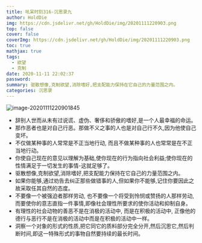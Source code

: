 ```yaml
---
title: 吼呆时刻316-沉思录九
author: HoldDie
img: https://cdn.jsdelivr.net/gh/HoldDie/img/20201111220903.png
top: false
cover: false
coverImg: https://cdn.jsdelivr.net/gh/HoldDie/img/20201111220903.png
toc: true
mathjax: true
tags:
  - 欲望
  - 克制
date: 2020-11-11 22:02:37
password:
summary: 驱散想像,克制欲望,消除嗜好,把支配能力保持在它自己的力量范围之内。
categories: 沉思录
---
```




![image-20201111220901845](https://cdn.jsdelivr.net/gh/HoldDie/img/20201111220903.png)



- 辞别人世而从未有过说谎、虚伪、奢侈和骄傲的嗜好,是一个人最幸福的命运。
- 那作恶者也是对自己行恶。那做不义之事的人也是对自己行不久,因为他使自己变坏。
- 不仅做某种事的人常常是不正当地行动, 而且不做某种事的人也常常是在不正当地行动。
- 你使自己现在的意见以理解为基础,使你现在的行为指向社会利益;使你现在的性情满足于一切发生的事情-这就足够了。
- 驱散想像,克制欲望,消除嗜好,把支配能力保持在它自己的力量范围之内。
- 如果你能够,通过劝告去纠正那些做错事的人,但如果你不能够,记住你要因此之故采取任其自然的态度。
- 不要像一个被强迫者那样劳动, 也不要像一个将受到怜悯或赞扬的人那样劳动, 而要使你的意志直指一件事情,即像社会理性所要求的使你活动和抑制自身。
- 有理性的社会动物的善恶不是在消极的活动中, 而是在积极的活动中, 正像他的德行与恶行不是在消极的活动中而是在积极的活动中一样。
- 洞察一个对象的形式的性质,把它同它的质料部分完全分开,然后沉思它,然后判断时间,即这一特殊形式的事物自然要持续的最长时间。